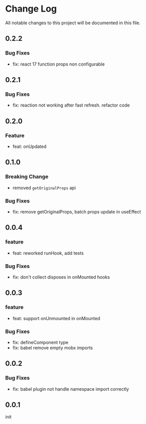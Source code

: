 # Change Log

All notable changes to this project will be documented in this file.

## 0.2.2
### Bug Fixes

- fix: react 17 function props non configurable



## 0.2.1
### Bug Fixes

- fix: reaction not working after fast refresh. refactor code



## 0.2.0
### Feature

- feat: onUpdated



## 0.1.0
### Breaking Change

- removed `getOriginalProps` api

### Bug Fixes

- fix: remove getOriginalProps, batch props update in useEffect



## 0.0.4
### feature

- feat: reworked runHook, add tests


### Bug Fixes

- fix: don't collect disposes in onMounted hooks



## 0.0.3
### feature

- feat: support onUnmounted in onMounted


### Bug Fixes

- fix: defineComponent type
- fix: babel remove empty mobx imports



## 0.0.2
### Bug Fixes

- fix: babel plugin not handle namespace import correctly



## 0.0.1
init
